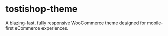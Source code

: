 # tostishop-theme
A blazing-fast, fully responsive WooCommerce theme designed for mobile-first eCommerce experiences.
